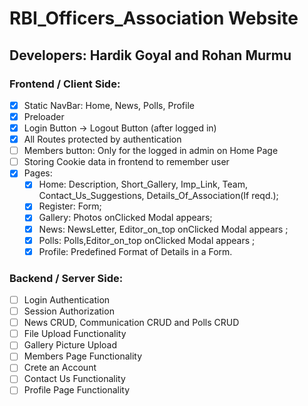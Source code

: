 # RBI_Officers_Association Website

## Developers: Hardik Goyal and Rohan Murmu

### Frontend / Client Side:

- [x] Static NavBar: Home, News, Polls, Profile
- [x] Preloader
- [x] Login Button -> Logout Button (after logged in)
- [x] All Routes protected by authentication
- [ ] Members button: Only for the logged in admin on Home Page
- [ ] Storing Cookie data in frontend to remember user
- [x] Pages:
  - [x] Home: Description, Short_Gallery, Imp_Link, Team, Contact_Us_Suggestions, Details_Of_Association(If reqd.);
  - [x] Register: Form;
  - [x] Gallery: Photos onClicked Modal appears;
  - [x] News: NewsLetter, Editor_on_top onClicked Modal appears ;
  - [x] Polls: Polls,Editor_on_top onClicked Modal appears ;
  - [x] Profile: Predefined Format of Details in a Form.

### Backend / Server Side:

- [ ] Login Authentication
- [ ] Session Authorization
- [ ] News CRUD, Communication CRUD and Polls CRUD
- [ ] File Upload Functionality
- [ ] Gallery Picture Upload
- [ ] Members Page Functionality
- [ ] Crete an Account
- [ ] Contact Us Functionality
- [ ] Profile Page Functionality
